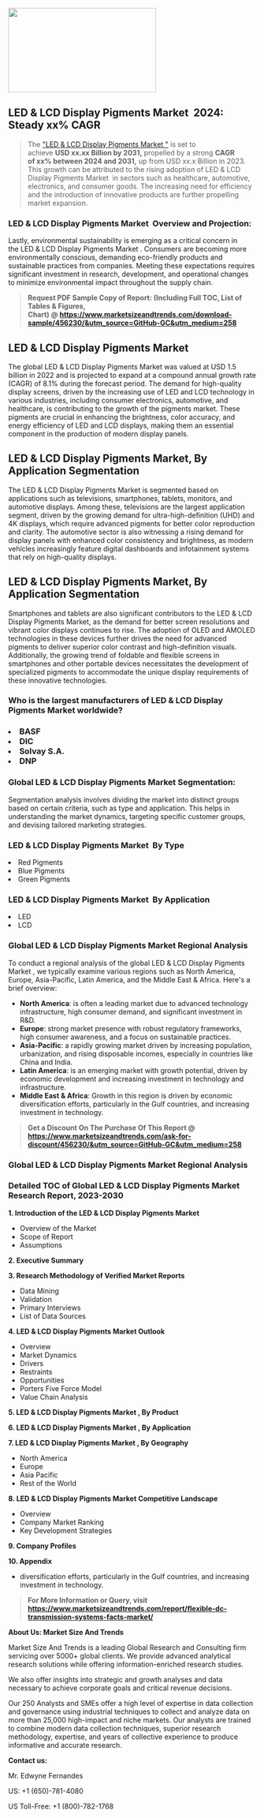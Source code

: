 <p><img class="alignnone size-medium wp-image-20088" src="https://ffe5etoiles.com/wp-content/uploads/2024/12/MST1-300x171.png" alt="" width="300" height="171" /></p><h2 id="ember46" class="ember-view reader-text-block__heading-2">LED & LCD Display Pigments Market &nbsp;2024: Steady&nbsp;xx% CAGR</h2><blockquote id="ember47" class="ember-view reader-text-block__blockquote">The&nbsp;<a class="app-aware-link " href="https://www.marketsizeandtrends.com/download-sample/456230/&utm_source=GitHub-GC&utm_medium=258" target="_blank" data-test-app-aware-link="">"LED & LCD Display Pigments Market "</a>&nbsp;is set to achieve&nbsp;<strong>USD&nbsp;xx.xx&nbsp;Billion by 2031,</strong>&nbsp;propelled by a strong&nbsp;<strong>CAGR of&nbsp;xx% between 2024 and 2031,</strong>&nbsp;up from USD xx.x Billion in 2023. This growth can be attributed to the rising adoption of&nbsp;LED & LCD Display Pigments Market &nbsp;in sectors such as healthcare, automotive, electronics, and consumer goods. The increasing need for efficiency and the introduction of innovative products are further propelling market expansion.</blockquote><h3 id="ember48" class="ember-view reader-text-block__heading-3">LED & LCD Display Pigments Market &nbsp;Overview and Projection:</h3><p id="ember49" class="ember-view reader-text-block__paragraph">Lastly, environmental sustainability is emerging as a critical concern in the&nbsp;LED & LCD Display Pigments Market . Consumers are becoming more environmentally conscious, demanding eco-friendly products and sustainable practices from companies. Meeting these expectations requires significant investment in research, development, and operational changes to minimize environmental impact throughout the supply chain.</p><blockquote id="ember50" class="ember-view reader-text-block__blockquote"><strong>Request PDF Sample Copy of Report: (Including Full TOC, List of Tables &amp; Figures, Chart)&nbsp;@&nbsp;<strong><a href="https://www.marketsizeandtrends.com/download-sample/456230/&utm_source=GitHub-GC&utm_medium=258" target="_blank">https://www.marketsizeandtrends.com/download-sample/456230/&utm_source=GitHub-GC&utm_medium=258</a></strong></strong></blockquote><h3 class=""><h2>LED & LCD Display Pigments Market</h2><p>The global LED & LCD Display Pigments Market was valued at USD 1.5 billion in 2022 and is projected to expand at a compound annual growth rate (CAGR) of 8.1% during the forecast period. The demand for high-quality display screens, driven by the increasing use of LED and LCD technology in various industries, including consumer electronics, automotive, and healthcare, is contributing to the growth of the pigments market. These pigments are crucial in enhancing the brightness, color accuracy, and energy efficiency of LED and LCD displays, making them an essential component in the production of modern display panels.</p><h2>LED & LCD Display Pigments Market, By Application Segmentation</h2><p>The LED & LCD Display Pigments Market is segmented based on applications such as televisions, smartphones, tablets, monitors, and automotive displays. Among these, televisions are the largest application segment, driven by the growing demand for ultra-high-definition (UHD) and 4K displays, which require advanced pigments for better color reproduction and clarity. The automotive sector is also witnessing a rising demand for display panels with enhanced color consistency and brightness, as modern vehicles increasingly feature digital dashboards and infotainment systems that rely on high-quality displays.</p><h2>LED & LCD Display Pigments Market, By Application Segmentation</h2><p>Smartphones and tablets are also significant contributors to the LED & LCD Display Pigments Market, as the demand for better screen resolutions and vibrant color displays continues to rise. The adoption of OLED and AMOLED technologies in these devices further drives the need for advanced pigments to deliver superior color contrast and high-definition visuals. Additionally, the growing trend of foldable and flexible screens in smartphones and other portable devices necessitates the development of specialized pigments to accommodate the unique display requirements of these innovative technologies.</p></h3><h3 id="" class="">Who is the largest manufacturers of&nbsp;LED & LCD Display Pigments Market worldwide?</h3><h3 class=""></Li><Li>BASF</Li><Li> DIC</Li><Li> Solvay S.A.</Li><Li> DNP</h3><h3 id="ember53" class="ember-view reader-text-block__heading-3">Global&nbsp;LED & LCD Display Pigments Market Segmentation:</h3><p id="ember54" class="ember-view reader-text-block__paragraph">Segmentation analysis involves dividing the market into distinct groups based on certain criteria, such as type and application. This helps in understanding the market dynamics, targeting specific customer groups, and devising tailored marketing strategies.</p><h3 id="" class="">LED & LCD Display Pigments Market &nbsp;By Type</h3><p></Li><Li>Red Pigments</Li><Li> Blue Pigments</Li><Li> Green Pigments</p><h3 id="" class="">LED & LCD Display Pigments Market &nbsp;By Application</h3><p class=""></Li><Li>LED</Li><Li> LCD</p><h3 id="ember62" class="ember-view reader-text-block__heading-3">Global LED & LCD Display Pigments Market Regional Analysis</h3><p id="ember63" class="ember-view reader-text-block__paragraph">To conduct a regional analysis of the global LED & LCD Display Pigments Market , we typically examine various regions such as North America, Europe, Asia-Pacific, Latin America, and the Middle East &amp; Africa. Here's a brief overview:</p><ul><li><strong>North America</strong>: is often a leading market due to advanced technology infrastructure, high consumer demand, and significant investment in R&amp;D.</li><li><strong>Europe</strong>: strong market presence with robust regulatory frameworks, high consumer awareness, and a focus on sustainable practices.</li><li><strong>Asia-Pacific</strong>: a rapidly growing market driven by increasing population, urbanization, and rising disposable incomes, especially in countries like China and India.</li><li><strong>Latin America</strong>: is an emerging market with growth potential, driven by economic development and increasing investment in technology and infrastructure.</li><li><strong>Middle East &amp; Africa</strong>: Growth in this region is driven by economic diversification efforts, particularly in the Gulf countries, and increasing investment in technology.</li></ul><blockquote id="ember61" class="ember-view reader-text-block__blockquote"><strong>Get a Discount On The Purchase Of This Report @ <strong><a href="https://html-cleaner.com/" target="">https://www.marketsizeandtrends.com/ask-for-discount/456230/&utm_source=GitHub-GC&utm_medium=258</a></strong></strong></blockquote><h3 id="ember62" class="ember-view reader-text-block__heading-3">Global LED & LCD Display Pigments Market Regional Analysis</h3><h3 id="" class="">Detailed TOC of Global LED & LCD Display Pigments Market Research Report, 2023-2030</h3><p id="" class=""><strong>1. Introduction of the LED & LCD Display Pigments Market </strong></p><ul><li>Overview of the Market</li><li>Scope of Report</li><li>Assumptions</li></ul><p id="" class=""><strong>2. Executive Summary</strong></p><p id="" class=""><strong>3. Research Methodology of Verified Market Reports</strong></p><ul><li>Data Mining</li><li>Validation</li><li>Primary Interviews</li><li>List of Data Sources</li></ul><p id="" class=""><strong>4. LED & LCD Display Pigments Market Outlook</strong></p><ul><li>Overview</li><li>Market Dynamics</li><li>Drivers</li><li>Restraints</li><li>Opportunities</li><li>Porters Five Force Model</li><li>Value Chain Analysis</li></ul><p id="" class=""><strong>5. LED & LCD Display Pigments Market , By Product</strong></p><p id="" class=""><strong>6. LED & LCD Display Pigments Market , By Application</strong></p><p id="" class=""><strong>7. LED & LCD Display Pigments Market , By Geography</strong></p><ul><li>North America</li><li>Europe</li><li>Asia Pacific</li><li>Rest of the World</li></ul><p id="" class=""><strong>8. LED & LCD Display Pigments Market Competitive Landscape</strong></p><ul><li>Overview</li><li>Company Market Ranking</li><li>Key Development Strategies</li></ul><p id="" class=""><strong>9. Company Profiles</strong></p><p id="" class=""><strong>10. Appendix</strong></p><ul><li>diversification efforts, particularly in the Gulf countries, and increasing investment in technology.</li></ul><blockquote id="ember65" class="ember-view reader-text-block__blockquote"><strong>For More Information or Query, visit <strong><strong><a href="https://html-cleaner.com/" target="">https://www.marketsizeandtrends.com/report/flexible-dc-transmission-systems-facts-market/</a></strong></strong></strong></blockquote><p id="" class=""><strong>About Us: Market Size And Trends</strong></p><p id="" class="">Market Size And Trends is a leading Global Research and Consulting firm servicing over 5000+ global clients. We provide advanced analytical research solutions while offering information-enriched research studies.</p><p id="" class="">We also offer insights into strategic and growth analyses and data necessary to achieve corporate goals and critical revenue decisions.</p><p id="" class="">Our 250 Analysts and SMEs offer a high level of expertise in data collection and governance using industrial techniques to collect and analyze data on more than 25,000 high-impact and niche markets. Our analysts are trained to combine modern data collection techniques, superior research methodology, expertise, and years of collective experience to produce informative and accurate research.</p><p id="" class=""><strong>Contact us:</strong></p><p id="" class="">Mr. Edwyne Fernandes</p><p id="" class="">US: +1 (650)-781-4080</p><p id="" class="">US Toll-Free: +1 (800)-782-1768</p>
